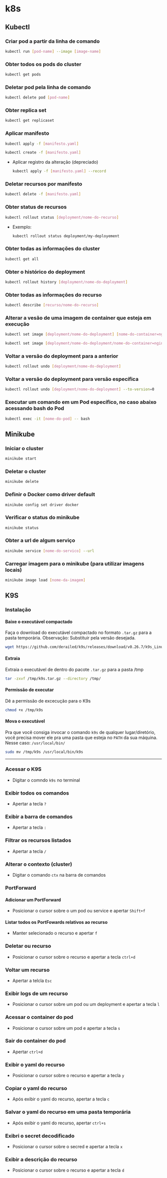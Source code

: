 # k8s

## Kubectl

### Criar pod a partir da linha de comando
```bash
kubectl run [pod-name] --image [image-name]
```

### Obter todos os pods do cluster
```bash
kubectl get pods
```

### Deletar pod pela linha de comando
```bash
kubectl delete pod [pod-name]
```

### Obter replica set
```bash
kubectl get replicaset
```

### Aplicar manifesto
```bash
kubectl apply -f [manifesto.yaml]
```
```bash
kubectl create -f [manifesto.yaml]
```
- Aplicar registro da alteração (depreciado)
    ```bash
    kubectl apply -f [manifesto.yaml] --record
    ```

### Deletar recursos por manifesto
```bash
kubectl delete -f [manifesto.yaml]
```

### Obter status de recursos
```bash
kubectl rollout status [deployment/nome-do-recurso]
```
- Exemplo: 
    ```bash
    kubectl rollout status deployment/my-deployement
    ```

### Obter todas as informações do cluster
```bash
kubectl get all
```

### Obter o histórico do deployment
```bash
kubectl rollout history [deployment/nome-do-deployment]
```

### Obter todas as informações do recurso
```bash
kubectl describe [recurso/nome-do-recurso]
```

### Alterar a vesão de uma imagem de container que esteja em execução
```bash
kubectl set image [deployment/nome-do-deployment] [nome-do-container=nginx:latest]
```
```bash
kubectl set image [deployment/nome-do-deployment/nome-do-container=nginx:latest]
```

### Voltar a versão do deployment para a anterior
```bash
kubectl rollout undo [deployment/nome-do-deployment]
```

### Voltar a versão do deployment para versão específica
```bash
kubectl rollout undo [deployment/nome-do-deployment] --to-version=0
```

### Executar um comando em um Pod específico, no caso abaixo acessando bash do Pod
```bash
kubectl exec -it [nome-do-pod] -- bash
```

## Minikube

### Iniciar o cluster
```bash
minikube start
```

### Deletar o cluster
```bash
minikube delete
```

### Definir o Docker como driver default
```bash
minikube config set driver docker
```

### Verificar o status do minikube
```bash
minikube status
```

### Obter a url de algum serviço
```bash
minikube service [nome-do-servico] --url
```

### Carregar imagem para o minikube (para utilizar imagens locais)
```bash
minikube image load [nome-da-imagem]
```

## K9S

### Instalação

#### Baixe o executável compactado
Faça o download do executável compactado no formato `.tar.gz` para a pasta temporária. Observação: Substituir pela versão desejada.
```bash
wget https://github.com/derailed/k9s/releases/download/v0.26.7/k9s_Linux_x86_64.tar.gz -O /tmp/k9s.tar.gz
```

#### Extraia
Extraia o executável de dentro do pacote `.tar.gz` para a pasta /tmp
```bash
tar -zxvf /tmp/k9s.tar.gz --directory /tmp/
```

#### Permissão de executar
Dê a permissão de excecução para o K9s
```bash
chmod +x /tmp/k9s
```

#### Mova o executável
Pra que você consiga invocar o comando `k9s` de qualquer lugar/diretório, você precisa mover ele pra uma pasta que esteja no `PATH` da sua máquina.  
Nesse caso: `/usr/local/bin/`

```bash
sudo mv /tmp/k9s /usr/local/bin/k9s
```
---
### Acessar o K9S
- Digitar o comndo `k9s` no terminal

### Exibir todos os comandos
- Apertar a tecla `?`

### Exibir a barra de comandos
- Apertar a tecla `:`

### Filtrar os recursos listados
- Apertar a tecla `/`

### Alterar o contexto (cluster)
- Digitar o comando `ctx` na barra de comandos

### PortForward

#### Adicionar um PortForward
- Posicionar o cursor sobre o um pod ou service e apertar `Shift+f`

#### Listar todos os PortFowards relativos ao recurso
- Manter selecionado o recurso e apertar `f`

### Deletar ou recurso
- Posicionar o cursor sobre o recurso e apertar a tecla `ctrl+d`

### Voltar um recurso
- Apertar a telcla `Esc`

### Exibir logs de um recurso
- Posicionar o cursor sobre um pod ou um deployment e apertar a tecla `l`

### Acessar o container do pod
- Posicionar o cursor sobre um pod e apertar a tecla `s`

### Sair do container do pod
- Apertar `ctrl+d`

### Exibir o yaml do recurso
- Posicionar o cursor sobre o recurso e apertar a tecla `y`

### Copiar o yaml do recurso
- Após exibir o yaml do recurso, apertar a tecla `c`

### Salvar o yaml do recurso em uma pasta temporária
- Após exibir o yaml do recurso, apertar `ctrl+s`

### Exibri o secret decodificado
- Posicionar o cursor sobre o secred e apertar a tecla `x`

### Exibir a descrição do recurso
-  Posicionar o cursor sobre o recurso e apertar a tecla `d`
